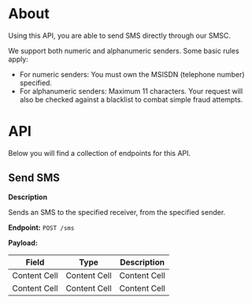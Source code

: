 # About
Using this API, you are able to send SMS directly through our SMSC.

We support both numeric and alphanumeric senders. Some basic rules apply:

* For numeric senders: You must own the MSISDN (telephone number) specified.
* For alphanumeric senders: Maximum 11 characters. Your request will also be checked against a blacklist to combat simple fraud attempts.

# API
Below you will find a collection of endpoints for this API.

## Send SMS

**Description**

Sends an SMS to the specified receiver, from the specified sender.

**Endpoint:** `POST /sms`

**Payload:**

Field        | Type          | Description
------------ | ------------- | ------------
Content Cell | Content Cell  | Content Cell
Content Cell | Content Cell  | Content Cell
